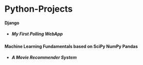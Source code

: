 # Python-Projects

#### Django
- ##### My First Polling WebApp

#### Machine Learning Fundamentals based on SciPy NumPy Pandas
- ##### A Movie Recommender System
